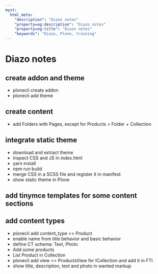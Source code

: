 ```yaml
---
myst:
  html_meta:
    "description": "Diazo notes"
    "property=og:description": "Diazo notes"
    "property=og:title": "Diazo notes"
    "keywords": "Diazo, Plone, training"
---
```


# Diazo notes

## create addon and theme

- plonecli create addon
- plonecli add theme

## create content

- add Folders with Pages, except for Products > Folder + Collection

## integrate static theme

- download and extract theme
- inspect CSS and JS in index.html
- yarn install
- npm run build
- merge CSS in a SCSS file and register it in manifest
- show static theme in Plone

## add tinymce templates for some content sections

## add content types

- plonecli add content_type >> Product
- enable name from title behavior and basic behavior
- define CT schema: Text, Photo
- Add some products
- List Product in Collection
- plonecli add view >> ProductsView for ICollection and add it in FTI
- show title, description, text and photo in wanted markup


